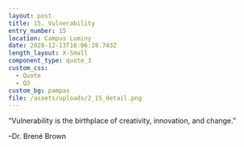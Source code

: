 ```yaml
---
layout: post
title: 15. Vulnerability
entry_number: 15
location: Campus Luminy
date: 2020-12-13T16:06:28.743Z
length_layout: X-Small
component_type: quote_3
custom_css:
  - Quote
  - Q3
custom_bg: pampas
file: /assets/uploads/2_15_detail.png
---
```

“Vulnerability is the birthplace of creativity, innovation, and change.” 

–Dr. Brené Brown 
